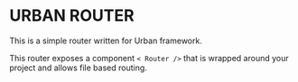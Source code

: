 # URBAN ROUTER

This is a simple router written for Urban framework.

This router exposes a component `< Router />` that is wrapped around your project and allows file based routing.
